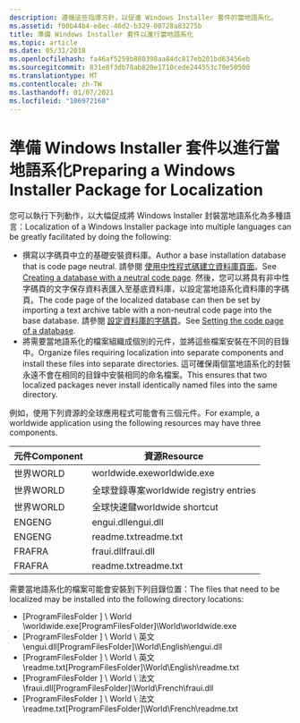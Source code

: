 ```yaml
---
description: 遵循這些指導方針，以促進 Windows Installer 套件的當地語系化。
ms.assetid: f00b44b4-e8ec-46d2-b329-00728a83275b
title: 準備 Windows Installer 套件以進行當地語系化
ms.topic: article
ms.date: 05/31/2018
ms.openlocfilehash: fa46af5259b880398aa84dc817eb201bd63456eb
ms.sourcegitcommit: 831e8f3db78ab820e1710cede244553c70e50500
ms.translationtype: MT
ms.contentlocale: zh-TW
ms.lasthandoff: 01/07/2021
ms.locfileid: "106972160"
---
```

# <a name="preparing-a-windows-installer-package-for-localization"></a><span data-ttu-id="cd7c0-103">準備 Windows Installer 套件以進行當地語系化</span><span class="sxs-lookup"><span data-stu-id="cd7c0-103">Preparing a Windows Installer Package for Localization</span></span>

<span data-ttu-id="cd7c0-104">您可以執行下列動作，以大幅促成將 Windows Installer 封裝當地語系化為多種語言：</span><span class="sxs-lookup"><span data-stu-id="cd7c0-104">Localization of a Windows Installer package into multiple languages can be greatly facilitated by doing the following:</span></span>

-   <span data-ttu-id="cd7c0-105">撰寫以字碼頁中立的基礎安裝資料庫。</span><span class="sxs-lookup"><span data-stu-id="cd7c0-105">Author a base installation database that is code page neutral.</span></span> <span data-ttu-id="cd7c0-106">請參閱 [使用中性程式碼建立資料庫頁面](creating-a-database-with-a-neutral-code-page.md)。</span><span class="sxs-lookup"><span data-stu-id="cd7c0-106">See [Creating a database with a neutral code page](creating-a-database-with-a-neutral-code-page.md).</span></span> <span data-ttu-id="cd7c0-107">然後，您可以將具有非中性字碼頁的文字保存資料表匯入至基底資料庫，以設定當地語系化資料庫的字碼頁。</span><span class="sxs-lookup"><span data-stu-id="cd7c0-107">The code page of the localized database can then be set by importing a text archive table with a non-neutral code page into the base database.</span></span> <span data-ttu-id="cd7c0-108">請參閱 [設定資料庫的字碼頁](setting-the-code-page-of-a-database.md)。</span><span class="sxs-lookup"><span data-stu-id="cd7c0-108">See [Setting the code page of a database](setting-the-code-page-of-a-database.md).</span></span>
-   <span data-ttu-id="cd7c0-109">將需要當地語系化的檔案組織成個別的元件，並將這些檔案安裝在不同的目錄中。</span><span class="sxs-lookup"><span data-stu-id="cd7c0-109">Organize files requiring localization into separate components and install these files into separate directories.</span></span> <span data-ttu-id="cd7c0-110">這可確保兩個當地語系化的封裝永遠不會在相同的目錄中安裝相同的命名檔案。</span><span class="sxs-lookup"><span data-stu-id="cd7c0-110">This ensures that two localized packages never install identically named files into the same directory.</span></span>

<span data-ttu-id="cd7c0-111">例如，使用下列資源的全球應用程式可能會有三個元件。</span><span class="sxs-lookup"><span data-stu-id="cd7c0-111">For example, a worldwide application using the following resources may have three components.</span></span>



| <span data-ttu-id="cd7c0-112">元件</span><span class="sxs-lookup"><span data-stu-id="cd7c0-112">Component</span></span> | <span data-ttu-id="cd7c0-113">資源</span><span class="sxs-lookup"><span data-stu-id="cd7c0-113">Resource</span></span>                   |
|-----------|----------------------------|
| <span data-ttu-id="cd7c0-114">世界</span><span class="sxs-lookup"><span data-stu-id="cd7c0-114">WORLD</span></span>     | <span data-ttu-id="cd7c0-115">worldwide.exe</span><span class="sxs-lookup"><span data-stu-id="cd7c0-115">worldwide.exe</span></span>              |
| <span data-ttu-id="cd7c0-116">世界</span><span class="sxs-lookup"><span data-stu-id="cd7c0-116">WORLD</span></span>     | <span data-ttu-id="cd7c0-117">全球登錄專案</span><span class="sxs-lookup"><span data-stu-id="cd7c0-117">worldwide registry entries</span></span> |
| <span data-ttu-id="cd7c0-118">世界</span><span class="sxs-lookup"><span data-stu-id="cd7c0-118">WORLD</span></span>     | <span data-ttu-id="cd7c0-119">全球快速鍵</span><span class="sxs-lookup"><span data-stu-id="cd7c0-119">worldwide shortcut</span></span>         |
| <span data-ttu-id="cd7c0-120">ENG</span><span class="sxs-lookup"><span data-stu-id="cd7c0-120">ENG</span></span>       | <span data-ttu-id="cd7c0-121">engui.dll</span><span class="sxs-lookup"><span data-stu-id="cd7c0-121">engui.dll</span></span>                  |
| <span data-ttu-id="cd7c0-122">ENG</span><span class="sxs-lookup"><span data-stu-id="cd7c0-122">ENG</span></span>       | <span data-ttu-id="cd7c0-123">readme.txt</span><span class="sxs-lookup"><span data-stu-id="cd7c0-123">readme.txt</span></span>                 |
| <span data-ttu-id="cd7c0-124">FRA</span><span class="sxs-lookup"><span data-stu-id="cd7c0-124">FRA</span></span>       | <span data-ttu-id="cd7c0-125">fraui.dll</span><span class="sxs-lookup"><span data-stu-id="cd7c0-125">fraui.dll</span></span>                  |
| <span data-ttu-id="cd7c0-126">FRA</span><span class="sxs-lookup"><span data-stu-id="cd7c0-126">FRA</span></span>       | <span data-ttu-id="cd7c0-127">readme.txt</span><span class="sxs-lookup"><span data-stu-id="cd7c0-127">readme.txt</span></span>                 |



 

<span data-ttu-id="cd7c0-128">需要當地語系化的檔案可能會安裝到下列目錄位置：</span><span class="sxs-lookup"><span data-stu-id="cd7c0-128">The files that need to be localized may be installed into the following directory locations:</span></span>

-   <span data-ttu-id="cd7c0-129">\[ProgramFilesFolder \] \\ World \\worldwide.exe</span><span class="sxs-lookup"><span data-stu-id="cd7c0-129">\[ProgramFilesFolder\]\\World\\worldwide.exe</span></span>
-   <span data-ttu-id="cd7c0-130">\[ProgramFilesFolder \] \\ World \\ 英文 \\engui.dll</span><span class="sxs-lookup"><span data-stu-id="cd7c0-130">\[ProgramFilesFolder\]\\World\\English\\engui.dll</span></span>
-   <span data-ttu-id="cd7c0-131">\[ProgramFilesFolder \] \\ World \\ 英文 \\readme.txt</span><span class="sxs-lookup"><span data-stu-id="cd7c0-131">\[ProgramFilesFolder\]\\World\\English\\readme.txt</span></span>
-   <span data-ttu-id="cd7c0-132">\[ProgramFilesFolder \] \\ World \\ 法文 \\fraui.dll</span><span class="sxs-lookup"><span data-stu-id="cd7c0-132">\[ProgramFilesFolder\]\\World\\French\\fraui.dll</span></span>
-   <span data-ttu-id="cd7c0-133">\[ProgramFilesFolder \] \\ World \\ 法文 \\readme.txt</span><span class="sxs-lookup"><span data-stu-id="cd7c0-133">\[ProgramFilesFolder\]\\World\\French\\readme.txt</span></span>

 

 



